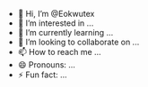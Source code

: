 - 👋 Hi, I’m @Eokwutex
- 👀 I’m interested in ...
- 🌱 I’m currently learning ...
- 💞️ I’m looking to collaborate on ...
- 📫 How to reach me ...
- 😄 Pronouns: ...
- ⚡ Fun fact: ...

<!---
Eokwutex/Eokwutex is a ✨ special ✨ repository because its `README.md` (this file) appears on your GitHub profile.
You can click the Preview link to take a look at your changes.
--->
